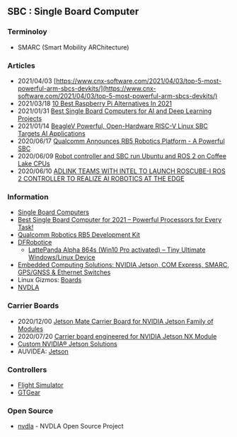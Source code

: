 ## SBC : Single Board Computer 


### Terminoloy
- SMARC (Smart Mobility ARChitecture)


### Articles
- 2021/04/03 [https://www.cnx-software.com/2021/04/03/top-5-most-powerful-arm-sbcs-devkits/](https://www.cnx-software.com/2021/04/03/top-5-most-powerful-arm-sbcs-devkits/)
- 2021/03/18 [10 Best Raspberry Pi Alternatives In 2021](https://analyticsindiamag.com/10-best-raspberry-pi-alternatives-in-2021/)
- 2021/01/31 [Best Single Board Computers for AI and Deep Learning Projects](https://itsfoss.com/best-sbc-for-ai/)
- 2021/01/14 [BeagleV Powerful, Open-Hardware RISC-V Linux SBC Targets AI Applications](https://robu.in/beaglev-powerful-open-hardware-risc-v-linux-sbc-targets-ai-applications/)
- 2020/06/17 [Qualcomm Announces RB5 Robotics Platform - A Powerful SBC](https://www.anandtech.com/show/15856/qualcomm-announces-rb5-robotics-platform-a-powerful-sbc)
- 2020/06/09 [Robot controller and SBC run Ubuntu and ROS 2 on Coffee Lake CPUs](http://linuxgizmos.com/robot-controller-and-sbc-run-ubuntu-and-ros-2-on-coffee-lake-cpus/)
- 2020/06/10 [ADLINK TEAMS WITH INTEL TO LAUNCH ROSCUBE-I ROS 2 CONTROLLER TO REALIZE AI ROBOTICS AT THE EDGE](https://www.electronics-lab.com/adlink-teams-intel-launch-roscube-ros-2-controller-realize-ai-robotics-edge/)


### Information
- [Single Board Computers](https://www.explainingcomputers.com/sbc.html)
- [Best Single Board Computer for 2021 – Powerful Processors for Every Task!](https://www.onesdr.com/best-single-board-computer/)
- [Qualcomm Robotics RB5 Development Kit](https://developer.qualcomm.com/qualcomm-robotics-rb5-kit)
- [DFRobotice](https://www.dfrobot.com/product-1729.html)
    - [LattePanda Alpha 864s (Win10 Pro activated) – Tiny Ultimate Windows/Linux Device](https://www.dfrobot.com/product-1729.html)
- [Embedded Computing Solutions: NVIDIA Jetson, COM Express, SMARC, GPS/GNSS & Ethernet Switches](https://www.unmannedsystemstechnology.com/company/connect-tech-inc/)
- Linux Gizmos: [Boards](http://linuxgizmos.com/category/boards/)
- [NVDLA](http://nvdla.org/)


### Carrier Boards
- 2020/12/00 [Jetson Mate Carrier Board for NVIDIA Jetson Family of Modules](https://www.hackster.io/news/jetson-mate-carrier-board-for-nvidia-jetson-family-of-modules-fe9a35c92b11)
- 2020/07/20 [Carrier board engineered for NVIDIA Jetson NX Module](https://www.vision-systems.com/boards-software/article/14179907/designcore-carrier-board-for-the-nvidia-jetson-nx-module-released)
- [Custom NVIDIA® Jetson Solutions](https://connecttech.com/services/custom-nvidia-jetson/)
- AUVIDEA: [Jetson](https://auvidea.eu/product-category/jetson/)


### Controllers
- [Flight Simulator](https://dofreality.com/flight-motion-simulator/)
- [GTGear](http://www.gtgear.co.kr/)



### Open Source
- [nvdla](https://github.com/nvdla) - NVDLA Open Source Project




